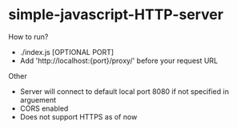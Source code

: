 # simple-javascript-HTTP-server
How to run?
- ./index.js [OPTIONAL PORT]
- Add 'http://localhost:{port}/proxy/' before your request URL

Other
- Server will connect to default local port 8080 if not specified in arguement
- CORS enabled
- Does not support HTTPS as of now
